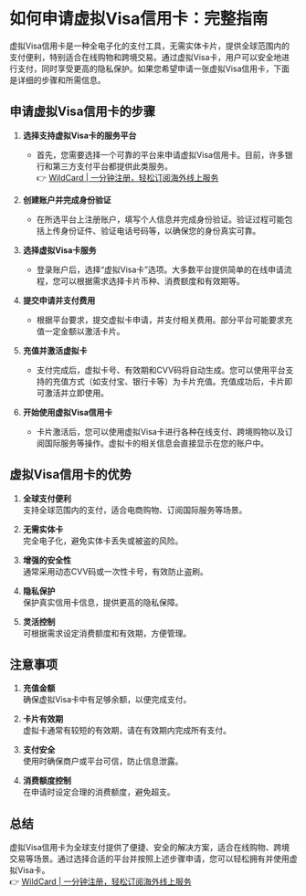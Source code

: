 # 如何申请虚拟Visa信用卡：完整指南

虚拟Visa信用卡是一种全电子化的支付工具，无需实体卡片，提供全球范围内的支付便利，特别适合在线购物和跨境交易。通过虚拟Visa卡，用户可以安全地进行支付，同时享受更高的隐私保护。如果您希望申请一张虚拟Visa信用卡，下面是详细的步骤和所需信息。

## 申请虚拟Visa信用卡的步骤

1. **选择支持虚拟Visa卡的服务平台**  
   - 首先，您需要选择一个可靠的平台来申请虚拟Visa信用卡。目前，许多银行和第三方支付平台都提供此类服务。  
   👉 [WildCard | 一分钟注册，轻松订阅海外线上服务](https://bbtdd.com/WildCard)

2. **创建账户并完成身份验证**  
   - 在所选平台上注册账户，填写个人信息并完成身份验证。验证过程可能包括上传身份证件、验证电话号码等，以确保您的身份真实可靠。

3. **选择虚拟Visa卡服务**  
   - 登录账户后，选择“虚拟Visa卡”选项。大多数平台提供简单的在线申请流程，您可以根据需求选择卡片币种、消费额度和有效期等。

4. **提交申请并支付费用**  
   - 根据平台要求，提交虚拟卡申请，并支付相关费用。部分平台可能要求充值一定金额以激活卡片。

5. **充值并激活虚拟卡**  
   - 支付完成后，虚拟卡号、有效期和CVV码将自动生成。您可以使用平台支持的充值方式（如支付宝、银行卡等）为卡片充值。充值成功后，卡片即可激活并立即使用。

6. **开始使用虚拟Visa信用卡**  
   - 卡片激活后，您可以使用虚拟Visa卡进行各种在线支付、跨境购物以及订阅国际服务等操作。虚拟卡的相关信息会直接显示在您的账户中。

## 虚拟Visa信用卡的优势

1. **全球支付便利**  
   支持全球范围内的支付，适合电商购物、订阅国际服务等场景。

2. **无需实体卡**  
   完全电子化，避免实体卡丢失或被盗的风险。

3. **增强的安全性**  
   通常采用动态CVV码或一次性卡号，有效防止盗刷。

4. **隐私保护**  
   保护真实信用卡信息，提供更高的隐私保障。

5. **灵活控制**  
   可根据需求设定消费额度和有效期，方便管理。

## 注意事项

1. **充值金额**  
   确保虚拟Visa卡中有足够余额，以便完成支付。

2. **卡片有效期**  
   虚拟卡通常有较短的有效期，请在有效期内完成所有支付。

3. **支付安全**  
   使用时确保商户或平台可信，防止信息泄露。

4. **消费额度控制**  
   在申请时设定合理的消费额度，避免超支。

## 总结

虚拟Visa信用卡为全球支付提供了便捷、安全的解决方案，适合在线购物、跨境交易等场景。通过选择合适的平台并按照上述步骤申请，您可以轻松拥有并使用虚拟Visa卡。  
👉 [WildCard | 一分钟注册，轻松订阅海外线上服务](https://bbtdd.com/WildCard)